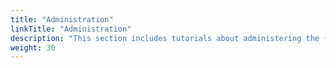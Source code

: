 ```yaml
---
title: "Administration"
linkTitle: "Administration"
description: "This section includes tutorials about administering the {{% ctx %}} platform."
weight: 30
---
```


